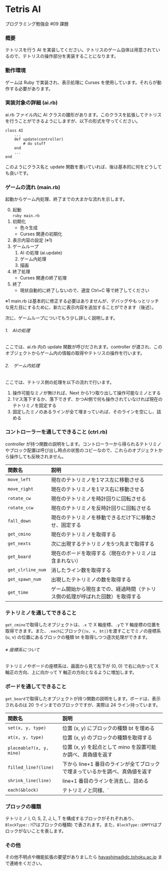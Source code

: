 # Tetris AI

プログラミング勉強会 #09 課題

### 概要
テトリスを行う AI を実装してください。テトリスのゲーム自体は用意されているので、テトリスの操作部分を実装することになります。

### 動作環境
ゲームは Ruby で実装され、表示処理に Curses を使用しています。それらが動作する必要があります。

### 実装対象の詳細 (ai.rb)
ai.rb ファイル内に AI クラスの雛形があります。このクラスを拡張してテトリスを行うことができるようにしますが、以下の形式を守ってください。

    class AI
        ...
        def update(controller)
            # do stuff
        end
        ...
    end

このようにクラス名と update 関数を書いていれば、後は基本的に何をどうしても良いです。

### ゲームの流れ (main.rb)
起動からゲーム内処理、終了までの大まかな流れを示します。

0. 起動  
    `ruby main.rb`
0. 初期化
    - 色々生成
    - Curses 関連の初期化
0. 表示内容の設定 (※1)
0. ゲームループ
    1. AI の処理 (ai.update)
    1. ゲーム内処理
    1. 描画
0. 終了処理
    - Curses 関連の終了処理
0. 終了
    - 現状自動的に終了しないので、適宜 Ctrl+C 等で終了してください

※1 main.rb は基本的に修正する必要はありませんが、デバッグやもっとリッチな見た目にするために、新たに表示内容を追加することができます（後述）。

次に、ゲームループについてもう少し詳しく説明します。

###### 1.　AIの処理  
ここでは、ai.rb 内の update 関数が呼びだされます。controller が渡され、このオブジェクトからゲーム内の情報の取得やテトリスの操作を行います。

###### 2.　ゲーム内処理  
ここでは、テトリス側の処理を以下の流れで行います。

1. 操作可能なミノが無ければ、Next から1つ取り出して操作可能なミノとする
1. 1マス落下するか、落下できず、かつAI側で何も操作されていなければ現在のテトリミノを固定する
1. 固定したミノのあるラインが全て埋まっていれば、そのラインを空にし、詰める

### コントローラーを通してできること (ctrl.rb)
controller が持つ関数の説明をします。コントローラーから得られるテトリミノやブロック配置は呼び出し時点の状態のコピーなので、これらのオブジェクトから操作しても反映されません。

|関数名|説明|
|:---|:---|
|`move_left`|現在のテトリミノを1マス左に移動させる|
|`move_right`|現在のテトリミノを1マス右に移動させる|
|`rotate_cw`|現在のテトリミノを時計回りに回転させる|
|`rotate_ccw`|現在のテトリミノを反時計回りに回転させる|
|`fall_down`|現在のテトリミノを移動できるだけ下に移動させ、固定する|
|`get_cmino`|現在のテトリミノを取得する|
|`get_nexts`|次に出現するテトリミノを5つ先まで取得する|
|`get_board`|現在のボードを取得する（現在のテトリミノは含まれない）|
|`get_clrline_num`|消したライン数を取得する|
|`get_spawn_num`|出現したテトリミノの数を取得する|
|`get_time`|ゲーム開始から現在までの、経過時間（テトリス側の処理が呼ばれた回数）を取得する|

### テトリミノを通してできること
`get_cmino`で取得したオブジェクトは、`.x` で X 軸座標、`.y`で Y 軸座標の位置を取得できます。また、`.each`にブロック`{|u, v, bt|}`を渡すことでミノの座標系 (u, v) の位置にあるブロックの種類 bt を取得しつつ逐次処理ができます。

###### ※ 座標系について
テトリミノやボードの座標系は、画面から見て左下が (0, 0) で右に向かって X 軸正の方向、上に向かって Y 軸正の方向となるように増加します。

### ボードを通してできること
`get_board`で取得したオブジェクトが持つ関数の説明をします。ボードは、表示されるのは 20 ラインまでのブロックですが、実際は 24 ライン持っています。

|関数名|説明|
|:---|:---|
|`set(x, y, type)`|位置 (x, y) にブロックの種類 bt を埋める|
|`at(x, y, type)`|位置 (x, y) のブロックの種類を取得する|
|`placeable?(x, y, mino)`|位置 (x, y) を起点として mino を設置可能か調べ、真偽値を返す|
|`filled_line?(line)`|下から line+1 番目のラインが全てブロックで埋まっているかを調べ、真偽値を返す|
|`shrink_line(line)`|line+1 番目のラインを消去し、詰める|
|`each(&block)`|テトリミノと同様、`|x, y, bt|`をブロックの引数としてボード全体に渡って繰り返し処理を行う|

### ブロックの種類
テトリミノ I, O, S, Z, J, L, T を構成するブロックがそれぞれあり、 `BlockType::?`(?はブロックの種類) で表されます。また、`BlockType::EMPTY`はブロックがないことを表します。

### その他
その他不明点や機能拡張の要望がありましたら hayashima@dc.tohoku.ac.jp まで連絡をください。
